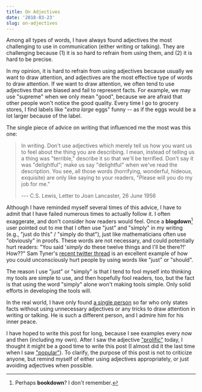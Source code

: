```yaml
---
title: On Adjectives
date: '2018-03-23'
slug: on-adjectives
---
```


Among all types of words, I have always found adjectives the most challenging to use in communication (either writing or talking). They are challenging because (1) it is so hard to refrain from using them, and (2) it is hard to be precise.

In my opinion, it is hard to refrain from using adjectives because usually we want to draw attention, and adjectives are the most effective type of words to draw attention. If we want to draw attention, we often tend to use adjectives that are biased and fail to represent facts. For example, we may use "supreme" when we only mean "good", because we are afraid that other people won't notice the good quality. Every time I go to grocery stores, I find labels like "_extra large_ eggs" funny -- as if the eggs would be a lot larger because of the label.

The single piece of advice on writing that influenced me the most was this one:

> In writing. Don't use adjectives which merely tell us how you want us to feel about the thing you are describing. I mean, instead of telling us a thing was "terrible," describe it so that we'll be terrified. Don't say it was "delightful"; make us say "delightful" when we've read the description. You see, all those words (horrifying, wonderful, hideous, exquisite) are only like saying to your readers, "Please will you do my job for me."
> 
> ---  C.S. Lewis, Letter to Joan Lancaster, 26 June 1956

Although I have reminded myself several times of this advice, I have to admit that I have failed numerous times to actually follow it. I often exaggerate, and don't consider how readers would feel. Once a **blogdown**[^1] user pointed out to me that I often use "just" and "simply" in my writing (e.g., "just do this" / "simply do that"), just like mathematicians often use "obviously" in proofs. These words are not necessary, and could potentially hurt readers: "You said '_simply_ do these twelve things and I'll be there?!' How??" Sam Tyner's [recent twitter thread](https://twitter.com/sctyner/status/978821060220121088) is an excellent example of how you could unconsciously hurt people by using words like "just" or "should".

The reason I use "just" or "simply" is that I tend to fool myself into thinking my tools are simple to use, and then hopefully fool readers, too, but the fact is that using the word "simply" alone won't making tools simple. Only solid efforts in developing the tools will.

In the real world, I have only found [a single person](https://twitter.com/CMastication/status/959856196369793024) so far who only states facts without using unnecessary adjectives or any tricks to draw attention in writing or talking. He is such a different person, and I admire him for his inner peace.

I have hoped to write this post for long, because I see examples every now and then (including my own). After I saw the adjective ["prolific"](http://blog.revolutionanalytics.com/2018/03/the-most-prolific-package-maintainers-on-cran.html) today, I thought it might be a good time to write this post (I almost did it the last time when I saw ["popular"](http://blog.revolutionanalytics.com/2016/11/most-popular-r-packages.html)). To clarify, the purpose of this post is not to criticize anyone, but remind myself of either using adjectives appropriately, or just avoiding adjectives when possible.

[^1]: Perhaps **bookdown**? I don't remember.
